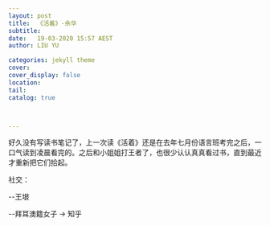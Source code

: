 ```yaml
---
layout: post
title:  《活着》-余华
subtitle: 
date:   19-03-2020 15:57 AEST
author: LIU YU

categories: jekyll theme
cover: 
cover_display: false
location: 
tail: 
catalog: true 



---
```


好久没有写读书笔记了，上一次读《活着》还是在去年七月份语言班考完之后，一口气读到凌晨看完的。之后和小姐姐打王者了，也很少认认真真看过书，直到最近才重新把它们拾起。





社交：

--王垠

--拜耳澳籍女子  ->  知乎



